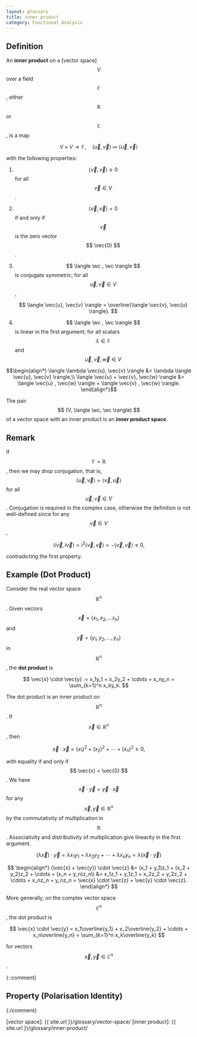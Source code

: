 ```yaml
---
layout: glossary
title: inner product
category: Functional Analysis
---
```


## Definition
An **inner product** on a [vector space] $$ \renewcommand\vec{\boldsymbol} \newcommand\wc{\mkern 2mu\cdot\mkern 2mu} V $$ over a field $$ \mathbb{F} $$, either $$ \mathbb{R} $$ or $$ \mathbb{C} $$, is a map

$$ V \times V \longrightarrow \mathbb{F}, \quad (\vec{u},\vec{v}) \longmapsto \langle \vec{u}, \vec{v} \rangle $$

  with the following properties:

1. $$ \langle \vec{v}, \vec{v} \rangle \ge 0 $$ for all $$ \vec{v} \in V $$.
2. $$ \langle \vec{v}, \vec{v} \rangle = 0$$ if and only if $$ \vec{v} $$ is the zero vector $$ \vec{0} $$.
3. $$ \langle \wc , \wc \rangle $$ is conjugate symmetric; for all $$ \vec{u}, \vec{v} \in V $$,

   $$ \langle \vec{u}, \vec{v} \rangle = \overline{\langle \vec{v}, \vec{u} \rangle}. $$

4. $$ \langle \wc , \wc \rangle $$ is linear in the first argument; for all scalars $$ \lambda \in \mathbb{F} $$ and $$ \vec{u}, \vec{v}, \vec{w} \in V $$

 $$\begin{align*}
 \langle \lambda \vec{u}, \vec{v} \rangle &= \lambda \langle \vec{u}, \vec{v} \rangle,\\
 \langle \vec{u} + \vec{v}, \vec{w} \rangle &= \langle \vec{u} , \vec{w} \rangle + \langle \vec{v} , \vec{w} \rangle.
 \end{align*}$$

The pair $$ (V, \langle \wc, \wc \rangle) $$ of a vector space with an inner product is an **inner product space**.

## Remark

If $$ \mathbb{F} = \mathbb{R} $$, then we may drop conjugation, that is, $$ \langle \vec{u}, \vec{v} \rangle = \langle \vec{v}, \vec{u} \rangle $$ for all $$ \vec{u}, \vec{v} \in V $$. Conjugation is required in the complex case, otherwise the definition is not well-defined since for any $$ \vec{v} \in V $$,

$$ \langle i\vec{v}, i\vec{v} \rangle = i^2 \langle \vec{v}, \vec{v} \rangle = -\langle \vec{v}, \vec{v} \rangle \le 0, $$

contradicting the first property.

## Example (Dot Product)
Consider the real vector space $$ \mathbb{R}^n $$. Given vectors $$ \vec{x} = (x_1, x_2, \ldots x_n) $$ and $$ \vec{y} = (y_1, y_2, \ldots, y_n) $$ in $$ \mathbb{R}^n $$, the **dot product** is

$$ \vec{x} \cdot \vec{y} := x_1y_1 + x_2y_2 + \cdots + x_ny_n = \sum_{k=1}^n x_ky_k. $$

The dot product is an inner product on $$ \mathbb{R}^n $$. If $$ \vec{x} \in \mathbb{R}^n $$, then

$$ \vec{x} \cdot \vec{x} = {(x_1)}^2 + {(x_2)}^2 + \cdots + {(x_n)}^2 \ge 0, $$

with equality if and only if $$ \vec{x} = \vec{0} $$. We have $$ \vec{x} \cdot \vec{y} = \vec{y} \cdot \vec{x}$$ for any $$ \vec{x}, \vec{y} \in \mathbb{R}^n $$ by the commutativity of multiplication in $$ \mathbb{R} $$. Associativity and distributivity of multiplication give linearity in the first argument.

$$ (\lambda \vec{x}) \cdot \vec{y} = \lambda x_1y_1 + \lambda x_2y_2 + \cdots + \lambda x_ny_n = \lambda (\vec{x} \cdot \vec{y}) $$

$$ \begin{align*}
(\vec{x} + \vec{y}) \cdot \vec{z} &= (x_1 + y_1)z_1 + (x_2 + y_2)z_2 + \cdots + (x_n + y_n)z_n\\
&= x_1z_1 + y_1z_1 + x_2z_2 + y_2z_2 + \cdots + x_nz_n + y_nz_n = \vec{x} \cdot \vec{z} + \vec{y} \cdot \vec{z}.
\end{align*} $$

More generally, on the complex vector space $$ \mathbb{C}^n $$, the dot product is

$$ \vec{x} \cdot \vec{y} = x_1\overline{y_1} + x_2\overline{y_2} + \cdots + x_n\overline{y_n} = \sum_{k=1}^n x_k\overline{y_k} $$

for vectors $$ \vec{x}, \vec{y} \in \mathbb{C}^n $$.

{::comment}
## Property (Polarisation Identity)
{:/comment}

[vector space]: {{ site.url }}/glossary/vector-space/
[inner product]: {{ site.url }}/glossary/inner-product/